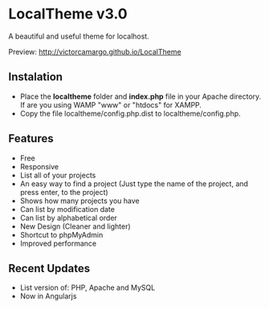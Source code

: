 LocalTheme v3.0
==============

A beautiful and useful theme for localhost.

Preview: http://victorcamargo.github.io/LocalTheme

Instalation
-----------

- Place the <strong>localtheme</strong> folder and <strong>index.php</strong> file in your Apache directory.
If are you using WAMP "www" or "htdocs" for XAMPP.
- Copy the file localtheme/config.php.dist to localtheme/config.php.

Features
-------------------------------

- Free
- Responsive
- List all of your projects
- An easy way to find a project (Just type the name of the project, and press enter, to the project)
- Shows how many projects you have
- Can list by modification date
- Can list by alphabetical order
- New Design (Cleaner and lighter)
- Shortcut to phpMyAdmin
- Improved performance

Recent Updates
-------------------------------

- List version of: PHP, Apache and MySQL
- Now in Angularjs
